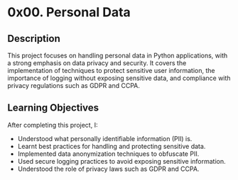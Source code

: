 # 0x00. Personal Data
## Description
This project focuses on handling personal data in Python applications, with a strong emphasis on data privacy and security. It covers the implementation of techniques to protect sensitive user information, the importance of logging without exposing sensitive data, and compliance with privacy regulations such as GDPR and CCPA.

## Learning Objectives
After completing this project, I:

- Understood what personally identifiable information (PII) is.
- Learnt best practices for handling and protecting sensitive data.
- Implemented data anonymization techniques to obfuscate PII.
- Used secure logging practices to avoid exposing sensitive information.
- Understood the role of privacy laws such as GDPR and CCPA.
